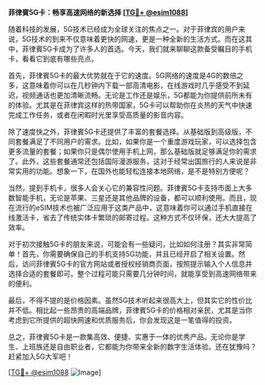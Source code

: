**菲律賓5G卡：畅享高速网络的新选择 [[TG💪+ @esim1088](https://t.me/s/esim1088)]**

随着科技的发展，5G技术已经成为全球关注的焦点之一。对于菲律宾的用户来说，5G技术的到来不仅意味着更快的网速，更是一种全新的生活方式。而在这其中，菲律賓5G卡成为了许多人的首选。今天，我们就来聊聊这款备受瞩目的手机卡，看看它到底有哪些亮点。

首先，菲律賓5G卡的最大优势就在于它的速度。5G网络的速度是4G的数倍之多，这意味着你可以在几秒钟内下载一部高清电影，在线游戏时几乎感受不到延迟，视频通话也更加清晰流畅。无论是工作还是娱乐，5G都能为你提供前所未有的体验。尤其是在菲律宾这样的热带国家，5G卡可以帮助你在炎热的天气中快速完成工作任务，或者在闲暇时光里享受高质量的影音内容。

除了速度快之外，菲律賓5G卡还提供了丰富的套餐选择。从基础版到高级版，不同套餐满足了不同用户的需求。比如，如果你是一个重度游戏玩家，可以选择包含更多流量的套餐；如果你只是偶尔使用手机上网，那么基础版就足够满足你的需求了。此外，这些套餐通常还包括国际漫游服务，这对于经常出国旅行的人来说是非常实用的功能。想象一下，在国外也能轻松连接本地网络，是不是特别方便呢？

当然，提到手机卡，很多人会关心它的兼容性问题。菲律賓5G卡支持市面上大多数智能手机，无论是苹果、三星还是其他品牌的设备，都可以顺利使用。而且，现在流行的eSIM技术也被广泛应用于这类产品中，这意味着你可以通过手机直接在线激活卡，省去了传统实体卡繁琐的邮寄过程。这种方式不仅环保，还大大提高了效率。

对于初次接触5G卡的朋友来说，可能会有一些疑问，比如如何注册？其实非常简单！首先，你需要确保自己的手机支持5G功能，并且已经开启了相关设置。然后，访问菲律賓5G卡的官方网站或者授权经销商页面，按照提示输入个人信息并选择合适的套餐即可。整个过程可能只需要几分钟时间，就能享受到高速网络带来的便利。

最后，不得不提的是价格因素。虽然5G技术听起来很高大上，但其实它的性价比并不低。相比起一些昂贵的高端品牌，菲律賓5G卡的价格相对亲民，尤其是当你考虑到它所提供的超快网速和优质服务后，你会发现这是一笔值得的投资。

总之，菲律賓5G卡是一款集高效、便捷、实惠于一体的优秀产品。无论你是学生、上班族还是自由职业者，它都能为你带来全新的数字生活体验。还在犹豫吗？赶紧加入5G大军吧！

[[TG💪+ @esim1088](https://t.me/s/esim1088) ![Image](https://i.postimg.cc/4NQfJmqS/Snipaste-2025-05-13-00-14-12.png)]